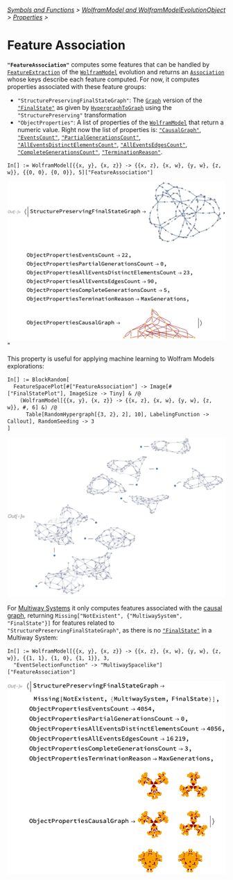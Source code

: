 ###### [Symbols and Functions](/README.md#symbols-and-functions) > [WolframModel and WolframModelEvolutionObject](../WolframModelAndWolframModelEvolutionObject.md) > [Properties](../WolframModelAndWolframModelEvolutionObject.md#properties) >

# Feature Association

**`"FeatureAssociation"`** computes some features that can be handled by
[`FeatureExtraction`](https://reference.wolfram.com/language/ref/FeatureExtraction.html)
of the [`WolframModel`](/Documentation/SymbolsAndFunctions/WolframModelAndWolframModelEvolutionObject/WolframModelAndWolframModelEvolutionObject.md)
evolution and returns
an [`Association`](https://reference.wolfram.com/language/ref/Association.html) whose keys describe each feature
computed.
For now, it computes properties associated with these feature groups:

- `"StructurePreservingFinalStateGraph"`: The [`Graph`](https://reference.wolfram.com/language/ref/Graph.html)
version of
the [`"FinalState"`](/Documentation/SymbolsAndFunctions/WolframModelAndWolframModelEvolutionObject/Properties/States.md)
as given by [`HypergraphToGraph`](/Documentation/SymbolsAndFunctions/UtilityFunctions/HypergraphToGraph.md) using the
`"StructurePreserving"` transformation
- `"ObjectProperties"`: A list of properties of the [`WolframModel`](/Documentation/SymbolsAndFunctions/WolframModelAndWolframModelEvolutionObject/WolframModelAndWolframModelEvolutionObject.md)
that return a numeric value. Right now the list of properties is:
[`"CausalGraph"`](/Documentation/SymbolsAndFunctions/WolframModelAndWolframModelEvolutionObject/Properties/CausalGraphs.md),
[`"EventsCount"`](/Documentation/SymbolsAndFunctions/WolframModelAndWolframModelEvolutionObject/Properties/EventCounts.md),
[`"PartialGenerationsCount"`](/Documentation/SymbolsAndFunctions/WolframModelAndWolframModelEvolutionObject/Properties/GenerationCounts.md),
[`"AllEventsDistinctElementsCount"`](/Documentation/SymbolsAndFunctions/WolframModelAndWolframModelEvolutionObject/Properties/TotalElementCounts.md),
[`"AllEventsEdgesCount"`](/Documentation/SymbolsAndFunctions/WolframModelAndWolframModelEvolutionObject/Properties/TotalElementCounts.md),
[`"CompleteGenerationsCount"`](/Documentation/SymbolsAndFunctions/WolframModelAndWolframModelEvolutionObject/Properties/GenerationCounts.md),
[`"TerminationReason"`](/Documentation/SymbolsAndFunctions/WolframModelAndWolframModelEvolutionObject/Properties/TerminationReason.md).

```wl
In[] := WolframModel[{{x, y}, {x, z}} -> {{x, z}, {x, w}, {y, w}, {z, w}}, {{0, 0}, {0, 0}}, 5]["FeatureAssociation"]
```

<img src="/Documentation/Images/FeatureAssociationExampleSingleHistory.png" width="621.0">"

This property is useful for applying machine learning to Wolfram Models explorations:

```wl
In[] := BlockRandom[
  FeatureSpacePlot[#["FeatureAssociation"] -> Image[#["FinalStatePlot"], ImageSize -> Tiny] & /@
    (WolframModel[{{x, y}, {x, z}} -> {{x, z}, {x, w}, {y, w}, {z, w}}, #, 6] &) /@
      Table[RandomHypergraph[{3, 2}, 2], 10], LabelingFunction -> Callout], RandomSeeding -> 3
]
```

<img src="/Documentation/Images/FeatureAssociationFeatureSpacePlot.png" width="684.6">

For [Multiway Systems](/Documentation/SymbolsAndFunctions/WolframModelAndWolframModelEvolutionObject/Properties/MultiwayQ.md)
it only computes features associated with
the [causal graph](/Documentation/SymbolsAndFunctions/WolframModelAndWolframModelEvolutionObject/Properties/CausalGraphs.md),
returning `Missing["NotExistent", {"MultiwaySystem", "FinalState"}]` for features related to
`"StructurePreservingFinalStateGraph"`, as there is
no [`"FinalState"`](/Documentation/SymbolsAndFunctions/WolframModelAndWolframModelEvolutionObject/Properties/States.md)
in a Multiway System:

```wl
In[] := WolframModel[{{x, y}, {x, z}} -> {{x, z}, {x, w}, {y, w}, {z, w}}, {{1, 1}, {1, 0}, {1, 1}}, 3,
  "EventSelectionFunction" -> "MultiwaySpacelike"]["FeatureAssociation"]
```

<img src="/Documentation/Images/FeatureAssociationExampleMultihistory.png" width="555.0">
